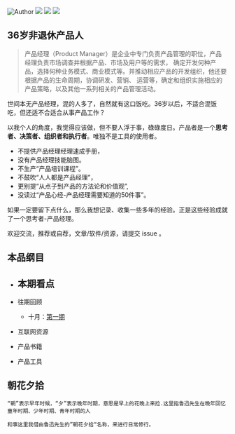 ![Author](https://img.shields.io/badge/Author-subo-green) ![](https://img.shields.io/badge/职业-产品经理-green) ![](https://img.shields.io/badge/tech-技术背景-green) ![](https://img.shields.io/badge/Good-平台产品-green)

## 36岁非退休产品人

>产品经理（Product Manager）是企业中专门负责产品管理的职位，产品经理负责市场调查并根据产品、市场及用户等的需求，
确定开发何种产品，选择何种业务模式、商业模式等。并推动相应产品的开发组织，他还要根据产品的生命周期，协调研发、营销、
运营等，确定和组织实施相应的产品策略，以及其他一系列相关的产品管理活动。

世间本无产品经理，混的人多了，自然就有这口饭吃。36岁以后，不适合混饭吃，但还适不合适合从事产品工作？

以我个人的角度，我觉得应该做，但不要人浮于事，碌碌度日。产品者是一个**思考者、决策者、组织者和执行者**。唯独不是工具的使用者。

- 不提供产品经理经理速成手册，
- 没有产品经理技能脑图。
- 不生产“产品培训课程”。
- 不鼓吹“人人都是产品经理”，
- 更别提“从点子到产品的方法论和价值观”,
- 没读过“产品心经-产品经理需要知道的50件事”。

如果一定要留下点什么，那么我想记录、收集一些多年的经验。正是这些经验成就了一个思考者-产品经理。


欢迎交流，推荐或自荐，文章/软件/资源，请提交 issue 。

## 本品纲目

- 本期看点
	- 
- 往期回顾 

	- 十月：[第一期](/docs/091001.md)

- 互联网资源
- 产品书籍
- 产品工具

## 朝花夕拾

```
“朝”表示早年时候，“夕”表示晚年时期，意思是早上的花晚上来捡.这里指鲁迅先生在晩年回忆童年时期、少年时期、青年时期的人

和事这里我借由鲁迅先生的”朝花夕拾“名称，来进行日常修行。

```

